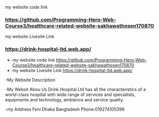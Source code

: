 my website code link
### https://github.com/Programming-Hero-Web-Course3/healthcare-related-website-sakhawathosen170870

my website Livesite Link
### https://drink-hospital-ltd.web.app/

- my website code link https://github.com/Programming-Hero-Web-Course3/healthcare-related-website-sakhawathosen170870
-  my website Livesite Link  https://drink-hospital-ltd.web.app/

-My Website Description 


-My Websit Abou Us
Drink Hospital Ltd has all the characteristics of a world-class hospital with wide range of services and specialists, equipments and technology, ambience and service quality.

-my Address
Feni Dhaka Bangladesh
Phone:019274105399


